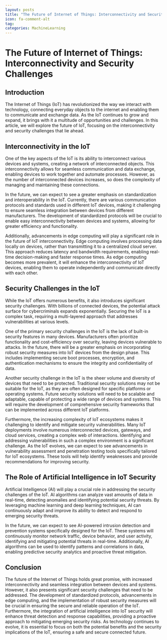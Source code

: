 ```yaml
---
layout: posts
title: "The Future of Internet of Things: Interconnectivity and Security Challenges"
icon: fa-comment-alt
tag:      
categories: MachineLearning
---
```



# The Future of Internet of Things: Interconnectivity and Security Challenges

## Introduction

The Internet of Things (IoT) has revolutionized the way we interact with technology, connecting everyday objects to the internet and enabling them to communicate and exchange data. As the IoT continues to grow and expand, it brings with it a multitude of opportunities and challenges. In this article, we will explore the future of IoT, focusing on the interconnectivity and security challenges that lie ahead.

## Interconnectivity in the IoT

One of the key aspects of the IoT is its ability to interconnect various devices and systems, creating a network of interconnected objects. This interconnectivity allows for seamless communication and data exchange, enabling devices to work together and automate processes. However, as the number of interconnected devices increases, so does the complexity of managing and maintaining these connections.

In the future, we can expect to see a greater emphasis on standardization and interoperability in the IoT. Currently, there are various communication protocols and standards used in different IoT devices, making it challenging to ensure seamless integration between devices from different manufacturers. The development of standardized protocols will be crucial to enable easy interconnectivity between devices and systems, allowing for greater efficiency and functionality.

Additionally, advancements in edge computing will play a significant role in the future of IoT interconnectivity. Edge computing involves processing data locally on devices, rather than transmitting it to a centralized cloud server. This approach reduces latency and bandwidth requirements, enabling real-time decision-making and faster response times. As edge computing becomes more prevalent, it will enhance the interconnectivity of IoT devices, enabling them to operate independently and communicate directly with each other.

## Security Challenges in the IoT

While the IoT offers numerous benefits, it also introduces significant security challenges. With billions of connected devices, the potential attack surface for cybercriminals expands exponentially. Securing the IoT is a complex task, requiring a multi-layered approach that addresses vulnerabilities at various levels.

One of the primary security challenges in the IoT is the lack of built-in security features in many devices. Manufacturers often prioritize functionality and cost-efficiency over security, leaving devices vulnerable to attacks. In the future, there will be a greater emphasis on incorporating robust security measures into IoT devices from the design phase. This includes implementing secure boot processes, encryption, and authentication mechanisms to ensure the integrity and confidentiality of data.

Another security challenge in the IoT is the sheer volume and diversity of devices that need to be protected. Traditional security solutions may not be suitable for the IoT, as they are often designed for specific platforms or operating systems. Future security solutions will need to be scalable and adaptable, capable of protecting a wide range of devices and systems. This will require the development of comprehensive security frameworks that can be implemented across different IoT platforms.

Furthermore, the increasing complexity of IoT ecosystems makes it challenging to identify and mitigate security vulnerabilities. Many IoT deployments involve numerous interconnected devices, gateways, and cloud services, creating a complex web of interactions. Identifying and addressing vulnerabilities in such a complex environment is a significant challenge. As the IoT evolves, we can expect to see advancements in vulnerability assessment and penetration testing tools specifically tailored for IoT ecosystems. These tools will help identify weaknesses and provide recommendations for improving security.

## The Role of Artificial Intelligence in IoT Security

Artificial Intelligence (AI) will play a crucial role in addressing the security challenges of the IoT. AI algorithms can analyze vast amounts of data in real-time, detecting anomalies and identifying potential security threats. By leveraging machine learning and deep learning techniques, AI can continuously adapt and improve its ability to detect and respond to emerging security threats.

In the future, we can expect to see AI-powered intrusion detection and prevention systems specifically designed for the IoT. These systems will continuously monitor network traffic, device behavior, and user activity, identifying and mitigating potential threats in real-time. Additionally, AI algorithms can be used to identify patterns and correlations in data, enabling predictive security analytics and proactive threat mitigation.

## Conclusion

The future of the Internet of Things holds great promise, with increased interconnectivity and seamless integration between devices and systems. However, it also presents significant security challenges that need to be addressed. The development of standardized protocols, advancements in edge computing, and the implementation of robust security measures will be crucial in ensuring the secure and reliable operation of the IoT. Furthermore, the integration of artificial intelligence into IoT security will enhance threat detection and response capabilities, providing a proactive approach to mitigating emerging security risks. As technology continues to evolve, it is essential to focus on both the potential benefits and the security implications of the IoT, ensuring a safe and secure connected future.